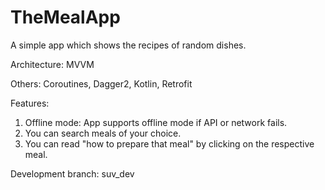 # TheMealApp
A simple app which shows the recipes of random dishes.

Architecture: MVVM 

Others:  Coroutines, Dagger2, Kotlin, Retrofit

Features:
1. Offline mode: App supports offline mode if API or network fails.
2. You can search meals of your choice.
3. You can read "how to prepare that meal" by clicking on the respective meal. 

Development branch: suv_dev

